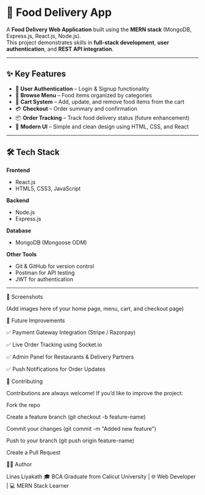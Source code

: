 # 🍕 Food Delivery App

A **Food Delivery Web Application** built using the **MERN stack** (MongoDB, Express.js, React.js, Node.js).  
This project demonstrates skills in **full-stack development**, **user authentication**, and **REST API integration**.  

---

## ✨ Key Features
- 🔐 **User Authentication** – Login & Signup functionality  
- 🥗 **Browse Menu** – Food items organized by categories  
- 🛒 **Cart System** – Add, update, and remove food items from the cart  
- 💳 **Checkout** – Order summary and confirmation  
- 📦 **Order Tracking** – Track food delivery status (future enhancement)  
- 📱 **Modern UI** – Simple and clean design using HTML, CSS, and React  

---

## 🛠️ Tech Stack

**Frontend**  
- React.js  
- HTML5, CSS3, JavaScript  

**Backend**  
- Node.js  
- Express.js  

**Database**  
- MongoDB (Mongoose ODM)  

**Other Tools**  
- Git & GitHub for version control  
- Postman for API testing  
- JWT for authentication  

---

📸 Screenshots

(Add images here of your home page, menu, cart, and checkout page)

🚀 Future Improvements

✅ Payment Gateway Integration (Stripe / Razorpay)

✅ Live Order Tracking using Socket.io

✅ Admin Panel for Restaurants & Delivery Partners

✅ Push Notifications for Order Updates

🤝 Contributing

Contributions are always welcome!
If you’d like to improve the project:

Fork the repo

Create a feature branch (git checkout -b feature-name)

Commit your changes (git commit -m "Added new feature")

Push to your branch (git push origin feature-name)

Create a Pull Request

👨‍💻 Author

Linas Liyakath
🎓 BCA Graduate from Calicut University | 🌐 Web Developer | 💻 MERN Stack Learner
